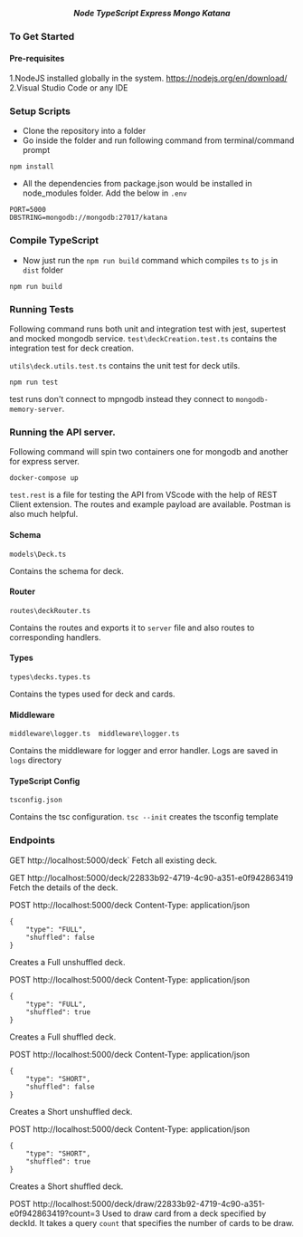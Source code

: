 <p align="center">
   <i><strong>Node TypeScript Express Mongo Katana 
</strong></i>
<p>

### To Get Started

#### Pre-requisites
1.NodeJS installed globally in the system.
https://nodejs.org/en/download/
2.Visual Studio Code or any IDE
### Setup Scripts
* Clone the repository into a folder
* Go inside the folder and run following command from terminal/command prompt
```
npm install 
```
* All the dependencies from package.json would be installed in node_modules folder.
Add the below in `.env` 
```
PORT=5000
DBSTRING=mongodb://mongodb:27017/katana
```
### Compile TypeScript
* Now just run the `npm run build` command which compiles `ts` to `js` in `dist` folder
```
npm run build
```
### Running Tests
Following command runs both unit and integration test with jest, supertest and mocked mongodb service.
`test\deckCreation.test.ts` contains the integration test for deck creation.

`utils\deck.utils.test.ts` contains the unit test for deck utils.
```
npm run test
```
test runs don't connect to mpngodb instead they connect to `mongodb-memory-server`.
### Running the API server.
Following command will spin two containers one for mongodb and another for express server.
```
docker-compose up
```
`test.rest` is a file for testing the API from VScode with the help of REST Client extension.
The routes and example payload are available. Postman is also much helpful. 
#### Schema 
```
models\Deck.ts
```
Contains the schema for deck.
#### Router
```
routes\deckRouter.ts
```
Contains the routes and exports it to `server` file and also routes to corresponding handlers.
#### Types
```
types\decks.types.ts
```
Contains the types used for deck and cards.
#### Middleware 
```
middleware\logger.ts  middleware\logger.ts
```
Contains the middleware for logger and error handler. Logs are saved in `logs` directory
   
#### TypeScript Config
```
tsconfig.json
```
Contains the tsc configuration. `tsc --init` creates the tsconfig template

### Endpoints


GET http://localhost:5000/deck`
Fetch all existing deck.


GET http://localhost:5000/deck/22833b92-4719-4c90-a351-e0f942863419
Fetch the details of the deck.


POST http://localhost:5000/deck
Content-Type: application/json

```
{
    "type": "FULL",
    "shuffled": false
}
```

Creates a Full unshuffled deck.


POST http://localhost:5000/deck
Content-Type: application/json

```
{
    "type": "FULL",
    "shuffled": true
}
```

Creates a Full shuffled deck.



POST http://localhost:5000/deck
Content-Type: application/json

```
{
    "type": "SHORT",
    "shuffled": false
}
```

Creates a Short unshuffled deck.



POST http://localhost:5000/deck
Content-Type: application/json

```
{
    "type": "SHORT",
    "shuffled": true
}
```

Creates a Short shuffled deck.



POST http://localhost:5000/deck/draw/22833b92-4719-4c90-a351-e0f942863419?count=3
Used to draw card from a deck specified by deckId. It takes a query `count` that specifies the number of cards to be draw.